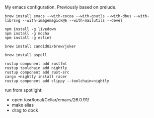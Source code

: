 My emacs configuration. Previously based on prelude.

``` shell
brew install emacs --with-cocoa --with-gnutls --with-dbus --with-librsvg --with-imagemagick@6 --with-mailutils --devel

npm install -g livedown
npm install -g mocha
npm install -g eslint

brew install candid82/brew/joker

brew install aspell

rustup component add rustfmt
rustup toolchain add nightly
rustup component add rust-src
cargo +nightly install racer
rustup component add clippy --toolchain=nightly
```

run from spotlight:

- open /usr/local/Cellar/emacs/26.0.91/
- make alias
- drag to dock
